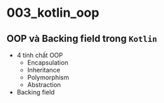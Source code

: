 # 003_kotlin_oop

## OOP và Backing field trong `Kotlin`

* 4 tính chất OOP
  * Encapsulation
  * Inheritance
  * Polymorphism
  * Abstraction
* Backing field
